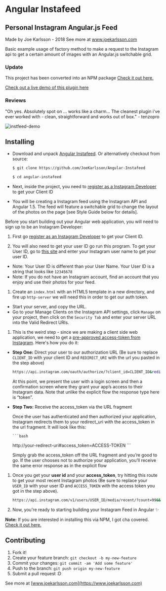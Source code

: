 # Angular Instafeed
## Personal Instagram Angular.js Feed

Made by Joe Karlsson - 2018
See more at www.joekarlsson.com

Basic example usage of factory method to make a request to the Instagram api to get a certain amount of images with an Angular.js switchable grid.


### Update

This project has been converted into an NPM package [Check it out here.](https://www.npmjs.com/package/angular-instafeed)

[Check out a live demo of this plugin here](https://www.joekarlsson.com/portfolio/instafeed-angular-js-instagram-feed/)


### Reviews

"Oh yes. Absolutely spot on ... works like a charm... The cleanest plugin i've ever worked with - clean, straightforward and works out of box." - tenzopro

![instfeed-demo](https://cloud.githubusercontent.com/assets/4650739/13266964/ac6deb2e-da1e-11e5-9e80-773c19327caa.jpg)

## Installing

* Download and unpack [Angular Instafeed](https://github.com/JoeKarlsson/Angular-Instafeed). Or alternatively checkout from source:

    ```bash
    $ git clone https://github.com/JoeKarlsson/Angular-Instafeed
    ```

    ```bash
    $ cd angular-instafeed
    ```

* Next, inside the project, you need to [register as a Instagram Developer](https://instagram.com/developer/clients/manage/) to get your Client ID

* You will be creating a Instagram feed using the Instagram API and Angular 1.5. The feed will feature a switchable grid to change the layout of the photos on the page [see Style Guide below for details].

Before you start building out your Angular web application, you will need to sign up to be an Instagram Developer:

1. First go [register as an Instagram Developer](https://instagram.com/developer/clients/manage/) to get your Client ID.

1. You will also need to get your user ID go run this program. To get your User ID, go to [this site](http://jelled.com/instagram/lookup-user-id) and enter your Instagram user name to get your user ID.

  * Note: Your User ID is different than your User Name. Your User ID is a string that looks like `12345678`
  * Note: If you do not have an Instagram account, find an account that you enjoy and use their photos for your feed.

1. Create an `index.html` with an HTML5 template in a new directory, and fire up `http-server` we will need this in order to get our auth token.

  * Start your server, and copy the URL.
  * Go to your Manage Clients on the Instagram API settings, click `Manage` on your project, then click on the `Security Tab` and enter your server URL into the Valid Redirect URIs.

1. This is the weird step - since we are making a client side web application, we need to get a [pre-approved access-token from Instagram](https://www.instagram.com/developer/authentication/). Here's how you do it:

  * __Step One:__ Direct your user to our authorization URL (Be sure to replace `CLIENT_ID` with your client ID and `REDIRECT_URI` with the url you pasted in the step above)

	```bash
    https://api.instagram.com/oauth/authorize/?client_id=CLIENT_ID&redirect_uri=REDIRECT_URI&response_type=token
	```

    At this point, we present the user with a login screen and then a confirmation screen where they grant your app’s access to their Instagram data. Note that unlike the explicit flow the response type here is “token”.

  * __Step Two:__ Receive the access_token via the URL fragment

    Once the user has authenticated and then authorized your application, Instagram redirects them to your redirect_uri with the access_token in the url fragment. It will look like this:

		```bash
      http://your-redirect-uri#access_token=ACCESS-TOKEN
		```

    Simply grab the access_token off the URL fragment and you’re good to go. If the user chooses not to authorize your application, you’ll receive the same error response as in the explicit flow

1. Once you get your **user id** and your **access_token**, try hitting this route to get your most recent Instagram photos (Be sure to replace your `USER_ID` with your user ID and `ACCESS_TOKEN` with the access token you got in the step above).

	```bash
    https://api.instagram.com/v1/users/USER_ID/media/recent/?count=99&&callback=JSON_CALLBACK&access_token=ACCESS_TOKEN
	```
	
1. Now, you're ready to starting building your Instagram Feed in Angular :sparkles:

**Note:** If you are interested in installing this via NPM, I got cha covered. [Check it out here.](https://www.npmjs.com/package/angular-instafeed)


## Contributing

1. Fork it!
2. Create your feature branch: ```git checkout -b my-new-feature```
3. Commit your changes: ```git commit -am 'Add some feature'```
4. Push to the branch: ````git push origin my-new-feature````
5. Submit a pull request :D

See more at [www.joekarlsson.com](https://www.joekarlsson.com)
